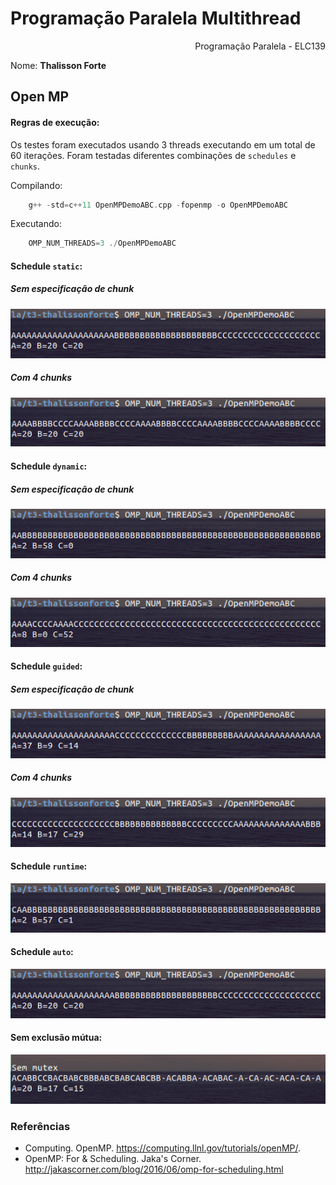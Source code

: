 Programação Paralela Multithread
======================================
<div align="right"> Programação Paralela - ELC139</div>

Nome: <b>Thalisson Forte</b><br>


Open MP
-----------------------------
#### Regras de execução:
Os testes foram executados usando 3 threads executando em um total de 60 iterações. Foram testadas diferentes combinações de `schedules` e `chunks`.

Compilando:
```c
    g++ -std=c++11 OpenMPDemoABC.cpp -fopenmp -o OpenMPDemoABC
```

Executando:
```c
    OMP_NUM_THREADS=3 ./OpenMPDemoABC
```

#### Schedule `static`:
##### Sem especificação de chunk
<div align="center"><img src="https://raw.githubusercontent.com/elc139/t3-thalissonforte/master/imagens/static.png"></div>

##### Com 4 chunks

<div align="center"><img src="https://raw.githubusercontent.com/elc139/t3-thalissonforte/master/imagens/static_4chunks.png"></div>

#### Schedule `dynamic`:
##### Sem especificação de chunk
<div align="center"><img src="https://raw.githubusercontent.com/elc139/t3-thalissonforte/master/imagens/dynamic.png"></div>

##### Com 4 chunks

<div align="center"><img src="https://raw.githubusercontent.com/elc139/t3-thalissonforte/master/imagens/dynamic_4chunks.png"></div>

#### Schedule `guided`:
##### Sem especificação de chunk
<div align="center"><img src="https://raw.githubusercontent.com/elc139/t3-thalissonforte/master/imagens/guided.png"></div>

##### Com 4 chunks

<div align="center"><img src="https://raw.githubusercontent.com/elc139/t3-thalissonforte/master/imagens/guided_4chunks.png"></div>

#### Schedule `runtime`:

<div align="center"><img src="https://raw.githubusercontent.com/elc139/t3-thalissonforte/master/imagens/runtime.png"></div>

#### Schedule `auto`:

<div align="center"><img src="https://raw.githubusercontent.com/elc139/t3-thalissonforte/master/imagens/auto.png"></div>

#### Sem exclusão mútua:

<div align="center"><img src="https://raw.githubusercontent.com/elc139/t3-thalissonforte/master/imagens/sem_mutex.png"></div>

### Referências
- Computing. OpenMP. https://computing.llnl.gov/tutorials/openMP/.
- OpenMP: For & Scheduling. Jaka's Corner. http://jakascorner.com/blog/2016/06/omp-for-scheduling.html
